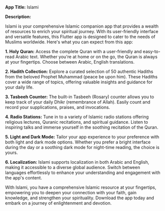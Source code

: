 **App Title:** Islami

**Description:**

Islami is your comprehensive Islamic companion app that provides a wealth of resources to enrich your spiritual journey. With its user-friendly interface and versatile features, this Flutter app is designed to cater to the needs of Muslims worldwide. Here's what you can expect from this app:

**1. Holy Quran:** Access the complete Quran with a user-friendly and easy-to-read Arabic text. Whether you're at home or on the go, the Quran is always at your fingertips. Choose between Arabic, English translations.

**2. Hadith Collection:** Explore a curated selection of 50 authentic Hadiths from the beloved Prophet Muhammad (peace be upon him). These Hadiths cover a wide range of topics, offering valuable insights and guidance for your daily life.

**3. Tasbeeh Counter:** The built-in Tasbeeh (Rosary) counter allows you to keep track of your daily Dhikr (remembrance of Allah). Easily count and record your supplications, praises, and invocations.

**4. Radio Stations:** Tune in to a variety of Islamic radio stations offering religious lectures, Quranic recitations, and spiritual guidance. Listen to inspiring talks and immerse yourself in the soothing recitation of the Quran.

**5. Light and Dark Mode:** Tailor your app experience to your preference with both light and dark mode options. Whether you prefer a bright interface during the day or a soothing dark mode for night-time reading, the choice is yours.

**6. Localization:** Islami supports localization in both Arabic and English, making it accessible to a diverse global audience. Switch between languages effortlessly to enhance your understanding and engagement with the app's content.

With Islami, you have a comprehensive Islamic resource at your fingertips, empowering you to deepen your connection with your faith, gain knowledge, and strengthen your spirituality. Download the app today and embark on a journey of enlightenment and devotion.
